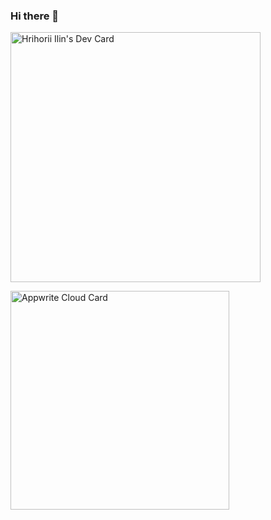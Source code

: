 ### Hi there 👋
<a href="https://app.daily.dev/Frikadellios"><img src="https://api.daily.dev/devcards/f53c38327dc8455ba408e0308a01137a.png?r=3t1" width="400" alt="Hrihorii Ilin's Dev Card"/></a>
<!--
**Frikadellios/Frikadellios** is a ✨ _special_ ✨ repository because its `README.md` (this file) appears on your GitHub profile.

Here are some ideas to get you started:

- 🔭 I’m currently working on ...
- 🌱 I’m currently learning ...
- 👯 I’m looking to collaborate on ...
- 🤔 I’m looking for help with ...
- 💬 Ask me about ...
- 📫 How to reach me: ...
- 😄 Pronouns: ...
- ⚡ Fun fact: ...
-->

<a href="https://cloud.appwrite.io/card/64c928591b6c544c2cfc">
	<img width="350" src="https://cloud.appwrite.io/v1/cards/cloud?userId=64c928591b6c544c2cfc" alt="Appwrite Cloud Card" />
</a>
